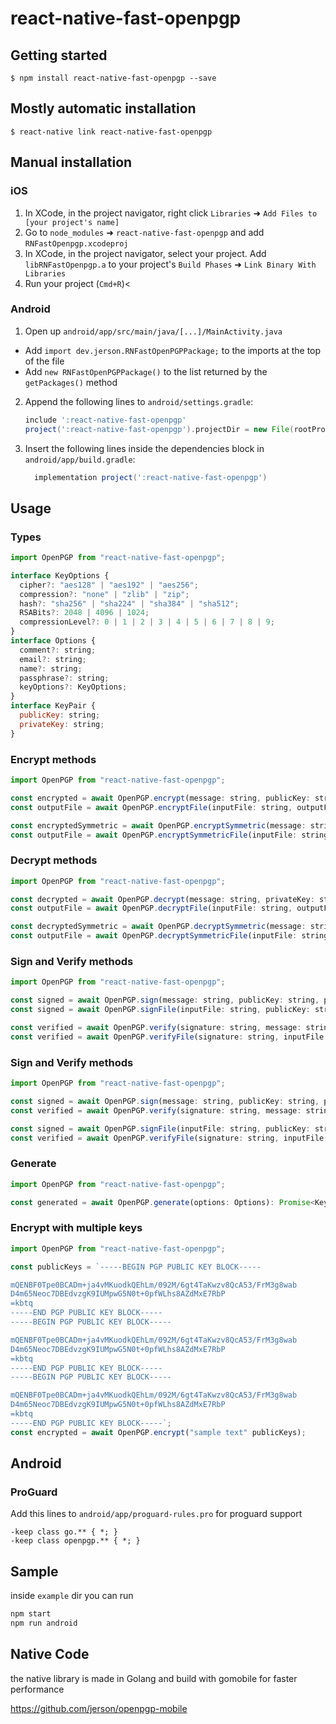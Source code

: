 # react-native-fast-openpgp

## Getting started

`$ npm install react-native-fast-openpgp --save`

## Mostly automatic installation

`$ react-native link react-native-fast-openpgp`

## Manual installation

### iOS

1. In XCode, in the project navigator, right click `Libraries` ➜ `Add Files to [your project's name]`
2. Go to `node_modules` ➜ `react-native-fast-openpgp` and add `RNFastOpenpgp.xcodeproj`
3. In XCode, in the project navigator, select your project. Add `libRNFastOpenpgp.a` to your project's `Build Phases` ➜ `Link Binary With Libraries`
4. Run your project (`Cmd+R`)<

### Android

1. Open up `android/app/src/main/java/[...]/MainActivity.java`

- Add `import dev.jerson.RNFastOpenPGPPackage;` to the imports at the top of the file
- Add `new RNFastOpenPGPPackage()` to the list returned by the `getPackages()` method

2. Append the following lines to `android/settings.gradle`:
   ```groovy
   include ':react-native-fast-openpgp'
   project(':react-native-fast-openpgp').projectDir = new File(rootProject.projectDir, 	'../node_modules/react-native-fast-openpgp/android')
   ```
3. Insert the following lines inside the dependencies block in `android/app/build.gradle`:
   ```groovy
     implementation project(':react-native-fast-openpgp')
   ```

## Usage

### Types
```javascript
import OpenPGP from "react-native-fast-openpgp";

interface KeyOptions {
  cipher?: "aes128" | "aes192" | "aes256";
  compression?: "none" | "zlib" | "zip";
  hash?: "sha256" | "sha224" | "sha384" | "sha512";
  RSABits?: 2048 | 4096 | 1024;
  compressionLevel?: 0 | 1 | 2 | 3 | 4 | 5 | 6 | 7 | 8 | 9;
}
interface Options {
  comment?: string;
  email?: string;
  name?: string;
  passphrase?: string;
  keyOptions?: KeyOptions;
}
interface KeyPair {
  publicKey: string;
  privateKey: string;
}
```

### Encrypt methods
```javascript
import OpenPGP from "react-native-fast-openpgp";

const encrypted = await OpenPGP.encrypt(message: string, publicKey: string): Promise<string>;
const outputFile = await OpenPGP.encryptFile(inputFile: string, outputFile: string, publicKey: string): Promise<string>;

const encryptedSymmetric = await OpenPGP.encryptSymmetric(message: string, passphrase: string, options?: KeyOptions): Promise<string>;
const outputFile = await OpenPGP.encryptSymmetricFile(inputFile: string, outputFile: string, passphrase: string, options?: KeyOptions): Promise<string>;
```

### Decrypt methods
```javascript
import OpenPGP from "react-native-fast-openpgp";

const decrypted = await OpenPGP.decrypt(message: string, privateKey: string, passphrase: string): Promise<string>;
const outputFile = await OpenPGP.decryptFile(inputFile: string, outputFile: string, privateKey: string, passphrase: string): Promise<string>;

const decryptedSymmetric = await OpenPGP.decryptSymmetric(message: string, passphrase: string, options?: KeyOptions): Promise<string>;
const outputFile = await OpenPGP.decryptSymmetricFile(inputFile: string, outputFile: string, passphrase: string, options?: KeyOptions): Promise<string>;
```

### Sign and Verify methods
```javascript
import OpenPGP from "react-native-fast-openpgp";

const signed = await OpenPGP.sign(message: string, publicKey: string, privateKey: string, passphrase: string): Promise<string>;
const signed = await OpenPGP.signFile(inputFile: string, publicKey: string, privateKey: string, passphrase: string): Promise<string>;

const verified = await OpenPGP.verify(signature: string, message: string, publicKey: string): Promise<boolean>;
const verified = await OpenPGP.verifyFile(signature: string, inputFile: string, publicKey: string): Promise<boolean>;
```

### Sign and Verify methods
```javascript
import OpenPGP from "react-native-fast-openpgp";

const signed = await OpenPGP.sign(message: string, publicKey: string, privateKey: string, passphrase: string): Promise<string>;
const verified = await OpenPGP.verify(signature: string, message: string, publicKey: string): Promise<boolean>;

const signed = await OpenPGP.signFile(inputFile: string, publicKey: string, privateKey: string, passphrase: string): Promise<string>;
const verified = await OpenPGP.verifyFile(signature: string, inputFile: string, publicKey: string): Promise<boolean>;
```


### Generate
```javascript
import OpenPGP from "react-native-fast-openpgp";

const generated = await OpenPGP.generate(options: Options): Promise<KeyPair>;
```

### Encrypt with multiple keys

```javascript
import OpenPGP from "react-native-fast-openpgp";

const publicKeys = `-----BEGIN PGP PUBLIC KEY BLOCK-----

mQENBF0Tpe0BCADm+ja4vMKuodkQEhLm/092M/6gt4TaKwzv8QcA53/FrM3g8wab
D4m65Neoc7DBEdvzgK9IUMpwG5N0t+0pfWLhs8AZdMxE7RbP
=kbtq
-----END PGP PUBLIC KEY BLOCK-----
-----BEGIN PGP PUBLIC KEY BLOCK-----

mQENBF0Tpe0BCADm+ja4vMKuodkQEhLm/092M/6gt4TaKwzv8QcA53/FrM3g8wab
D4m65Neoc7DBEdvzgK9IUMpwG5N0t+0pfWLhs8AZdMxE7RbP
=kbtq
-----END PGP PUBLIC KEY BLOCK-----
-----BEGIN PGP PUBLIC KEY BLOCK-----

mQENBF0Tpe0BCADm+ja4vMKuodkQEhLm/092M/6gt4TaKwzv8QcA53/FrM3g8wab
D4m65Neoc7DBEdvzgK9IUMpwG5N0t+0pfWLhs8AZdMxE7RbP
=kbtq
-----END PGP PUBLIC KEY BLOCK-----`;
const encrypted = await OpenPGP.encrypt("sample text" publicKeys);
```

## Android
### ProGuard

Add this lines to `android/app/proguard-rules.pro` for proguard support

```proguard
-keep class go.** { *; }
-keep class openpgp.** { *; }
```

## Sample

inside `example` dir you can run

```bash
npm start
npm run android
```

## Native Code

the native library is made in Golang and build with gomobile for faster performance

<https://github.com/jerson/openpgp-mobile>
